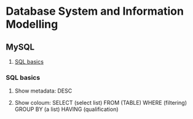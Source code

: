 # Database System and Information Modelling

## MySQL

1. [SQL basics](#sql-basics)

### SQL basics

1. Show metadata: DESC <TABLE>

2. Show coloum: SELECT (select list) FROM (TABLE) WHERE (filtering) GROUP BY (a list) HAVING (qualification)